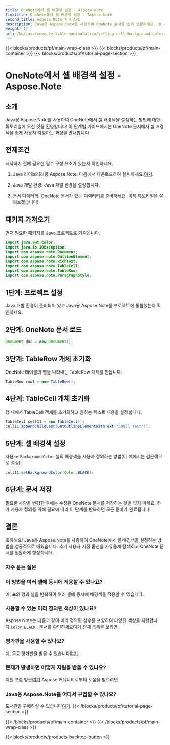 ```yaml
---
title: OneNote에서 셀 배경색 설정 - Aspose.Note
linktitle: OneNote에서 셀 배경색 설정 - Aspose.Note
second_title: Aspose.Note 자바 API
description: Java용 Aspose.Note를 사용하여 OneNote 문서를 쉽게 변환하세요. 셀 배경색을 손쉽게 사용자 정의하세요. 지금 무료 평가판을 사용해 보세요!
weight: 17
url: /ko/java/onenote-table-manipulation/setting-cell-background-color/
---
```


{{< blocks/products/pf/main-wrap-class >}}
{{< blocks/products/pf/main-container >}}
{{< blocks/products/pf/tutorial-page-section >}}

# OneNote에서 셀 배경색 설정 - Aspose.Note

## 소개
Java용 Aspose.Note를 사용하여 OneNote에서 셀 배경색을 설정하는 방법에 대한 튜토리얼에 오신 것을 환영합니다! 이 단계별 가이드에서는 OneNote 문서에서 셀 배경색을 쉽게 사용자 지정하는 과정을 안내합니다.
## 전제조건
시작하기 전에 필요한 필수 구성 요소가 있는지 확인하세요.
1.  Java 라이브러리용 Aspose.Note: 다음에서 다운로드하여 설치하세요.[여기](https://releases.aspose.com/note/java/).
   
2. Java 개발 환경: Java 개발 환경을 설정합니다.
3. 문서 디렉터리: OneNote 문서가 있는 디렉터리를 준비하세요.
이제 튜토리얼을 살펴보겠습니다!
## 패키지 가져오기
먼저 필요한 패키지를 Java 프로젝트로 가져옵니다.
```java
import java.awt.Color;
import java.io.IOException;
import com.aspose.note.Document;
import com.aspose.note.OutlineElement;
import com.aspose.note.RichText;
import com.aspose.note.TableCell;
import com.aspose.note.TableRow;
import com.aspose.note.ParagraphStyle;
```
## 1단계: 프로젝트 설정
Java 개발 환경이 준비되어 있고 Java용 Aspose.Note를 프로젝트에 통합했는지 확인하세요.
## 2단계: OneNote 문서 로드
```java
Document doc = new Document();
```
## 3단계: TableRow 개체 초기화
OneNote 테이블의 행을 나타내는 TableRow 개체를 만듭니다.
```java
TableRow row1 = new TableRow();
```
## 4단계: TableCell 개체 초기화
행 내에서 TableCell 객체를 초기화하고 원하는 텍스트 내용을 설정합니다.
```java
TableCell cell11 = new TableCell();
cell11.appendChildLast(GetOutlineElementWithText("Small text"));
```
## 5단계: 셀 배경색 설정
 사용`setBackgroundColor` 셀의 배경색을 사용자 정의하는 방법(이 예에서는 검은색으로 설정):
```java
cell11.setBackgroundColor(Color.BLACK);
```
## 6단계: 문서 저장
필요한 사항을 변경한 후에는 수정된 OneNote 문서를 저장하는 것을 잊지 마세요.
추가 사용자 정의를 위해 필요에 따라 이 단계를 반복하면 모든 준비가 완료됩니다!
## 결론
축하해요! Java용 Aspose.Note를 사용하여 OneNote에서 셀 배경색을 설정하는 방법을 성공적으로 배웠습니다. 추가 사용자 지정 옵션을 자유롭게 탐색하고 OneNote 문서를 원활하게 향상하세요.
### 자주 묻는 질문
### 이 방법을 여러 셀에 동시에 적용할 수 있나요?
예, 표의 행과 셀을 반복하여 여러 셀에 동시에 배경색을 적용할 수 있습니다.
### 사용할 수 있는 미리 정의된 색상이 있나요?
 Aspose.Note는 다음과 같이 미리 정의된 상수를 포함하여 다양한 색상을 지원합니다.`Color.BLACK` . 문서를 확인하세요[여기](https://reference.aspose.com/note/java/) 전체 목록을 보려면.
### 평가판을 사용할 수 있나요?
 예, 무료 평가판을 받을 수 있습니다[여기](https://releases.aspose.com/).
### 문제가 발생하면 어떻게 지원을 받을 수 있나요?
 지원 포럼 방문[여기](https://forum.aspose.com/c/note/28) Aspose 커뮤니티로부터 도움을 받으려면
### Java용 Aspose.Note를 어디서 구입할 수 있나요?
 도서관을 구매하실 수 있습니다[여기](https://purchase.aspose.com/buy).
{{< /blocks/products/pf/tutorial-page-section >}}

{{< /blocks/products/pf/main-container >}}
{{< /blocks/products/pf/main-wrap-class >}}

{{< blocks/products/products-backtop-button >}}
